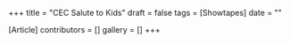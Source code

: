 +++
title = "CEC Salute to Kids"
draft = false
tags = [Showtapes]
date = ""

[Article]
contributors = []
gallery = []
+++